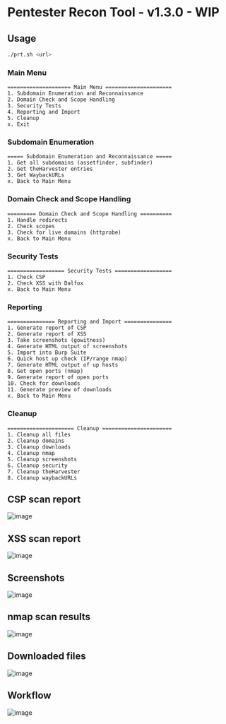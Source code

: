 # Pentester Recon Tool - v1.3.0 - WIP

## Usage
```bash
./prt.sh <url>
```

### Main Menu
```
==================== Main Menu =====================
1. Subdomain Enumeration and Reconnaissance
2. Domain Check and Scope Handling
3. Security Tests
4. Reporting and Import
5. Cleanup
x. Exit
```
### Subdomain Enumeration
```
===== Subdomain Enumeration and Reconnaissance =====
1. Get all subdomains (assetfinder, subfinder)
2. Get theHarvester entries
3. Get WaybackURLs
x. Back to Main Menu
```
### Domain Check and Scope Handling
```
========= Domain Check and Scope Handling ==========
1. Handle redirects
2. Check scopes
3. Check for live domains (httprobe)
x. Back to Main Menu
```
### Security Tests
```
================== Security Tests ==================
1. Check CSP
2. Check XSS with Dalfox
x. Back to Main Menu
```
### Reporting
```
=============== Reporting and Import ===============
1. Generate report of CSP
2. Generate report of XSS
3. Take screenshots (gowitness)
4. Generate HTML output of screenshots
5. Import into Burp Suite
6. Quick host up check (IP/range nmap)
7. Generate HTML output of up hosts
8. Get open ports (nmap)
9. Generate report of open ports
10. Check for downloads
11. Generate preview of downloads
x. Back to Main Menu
```
### Cleanup
```
===================== Cleanup ======================
1. Cleanup all files
2. Cleanup domains
3. Cleanup downloads
4. Cleanup nmap
5. Cleanup screenshots
6. Cleanup security
7. Cleanup theHarvester
8. Cleanup waybackURLs
```

## CSP scan report
![image](https://github.com/user-attachments/assets/d3e9643c-321e-42ff-a239-13f25f3cf0a1)

## XSS scan report
![image](https://github.com/user-attachments/assets/bd5d0d00-d5d5-451e-85ff-649c116cbd61)

## Screenshots
![image](https://github.com/user-attachments/assets/8f010c1f-cfdf-447e-8d75-d5810da4ee79)

## nmap scan results
![image](https://github.com/user-attachments/assets/02a1cc3a-cf03-4888-8820-b26bf42f8401)

## Downloaded files
![image](https://github.com/user-attachments/assets/231f0a26-f7e2-43fe-ab1e-19be2f200ff7)

## Workflow
![image](https://github.com/user-attachments/assets/2cae0dbb-ca35-4e21-b9ad-5a5e4af4e4b0)


